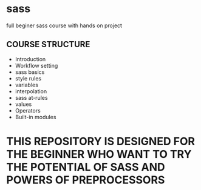 # sass
full beginer sass course with hands on project
## COURSE STRUCTURE
- Introduction
- Workflow setting
- sass basics
- style rules
- variables
- interpolation
- sass at-rules
- values
- Operators
- Built-in modules
# THIS REPOSITORY IS DESIGNED FOR THE BEGINNER WHO WANT TO TRY THE POTENTIAL OF SASS AND POWERS OF PREPROCESSORS
